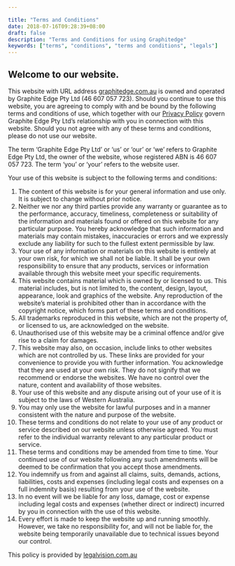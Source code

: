 ```yaml
---

title: "Terms and Conditions"
date: 2018-07-16T09:28:39+08:00
draft: false
description: "Terms and Conditions for using Graphitedge"
keywords: ["terms", "conditions", "terms and conditions", "legals"]
---
```


## Welcome to our website.

This website with URL address [graphitedge.com.au](https://graphitedge/com/au) is owned and operated by Graphite Edge Pty Ltd (46 607 057 723). Should you continue to use this website, you are agreeing to comply with and be bound by the following terms and conditions of use, which together with our [Privacy Policy](/privacy/) govern Graphite Edge Pty Ltd’s relationship with you in connection with this website. Should you not agree with any of these terms and conditions, please do not use our website.

The term ‘Graphite Edge Pty Ltd’ or ‘us’ or ‘our’ or ‘we’ refers to Graphite Edge Pty Ltd, the owner of the website, whose registered ABN is 46 607 057 723. The term ‘you’ or ‘your’ refers to the website user.

Your use of this website is subject to the following terms and conditions:

1.  The content of this website is for your general information and use only. It is subject to change without prior notice.
2.  Neither we nor any third parties provide any warranty or guarantee as to the performance, accuracy, timeliness, completeness or suitability of the information and materials found or offered on this website for any particular purpose. You hereby acknowledge that such information and materials may contain mistakes, inaccuracies or errors and we expressly exclude any liability for such to the fullest extent permissible by law.
3.  Your use of any information or materials on this website is entirely at your own risk, for which we shall not be liable. It shall be your own responsibility to ensure that any products, services or information available through this website meet your specific requirements.
4.  This website contains material which is owned by or licensed to us. This material includes, but is not limited to, the content, design, layout, appearance, look and graphics of the website. Any reproduction of the website’s material is prohibited other than in accordance with the copyright notice, which forms part of these terms and conditions.
5.  All trademarks reproduced in this website, which are not the property of, or licensed to us, are acknowledged on the website.
6.  Unauthorised use of this website may be a criminal offence and/or give rise to a claim for damages.
7.  This website may also, on occasion, include links to other websites which are not controlled by us. These links are provided for your convenience to provide you with further information. You acknowledge that they are used at your own risk. They do not signify that we recommend or endorse the websites. We have no control over the nature, content and availability of those websites.
8.  Your use of this website and any dispute arising out of your use of it is subject to the laws of Western Australia.
9.  You may only use the website for lawful purposes and in a manner consistent with the nature and purpose of the website.
10. These terms and conditions do not relate to your use of any product or service described on our website unless otherwise agreed. You must refer to the individual warranty relevant to any particular product or service.
11. These terms and conditions may be amended from time to time. Your continued use of our website following any such amendments will be deemed to be confirmation that you accept those amendments.
12. You indemnify us from and against all claims, suits, demands, actions, liabilities, costs and expenses (including legal costs and expenses on a full indemnity basis) resulting from your use of the website.
13. In no event will we be liable for any loss, damage, cost or expense including legal costs and expenses (whether direct or indirect) incurred by you in connection with the use of this website.
14. Every effort is made to keep the website up and running smoothly. However, we take no responsibility for, and will not be liable for, the website being temporarily unavailable due to technical issues beyond our control.

This policy is provided by [legalvision.com.au](https://legalvision.com.au/)
